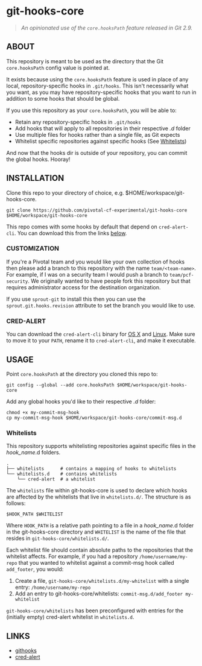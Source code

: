 # git-hooks-core

> *An opinionated use of the `core.hooksPath` feature released in Git 2.9.*

## ABOUT

This repository is meant to be used as the directory that the Git `core.hooksPath` config value is pointed at.

It exists because using the `core.hooksPath` feature is used in place of any local, repository-specific hooks in `.git/hooks`. This isn't necessarily what you want, as you may have repository-specific hooks that you want to run in addition to some hooks that should be global.

If you use this repository as your `core.hooksPath`, you will be able to:

* Retain any repository-specific hooks in `.git/hooks`
* Add hooks that will apply to all repositories in their respective *.d* folder
* Use multiple files for hooks rather than a single file, as Git expects
* Whitelist specific repositories against specific hooks (See [Whitelists](https://github.com/pivotal-cf-experimental/git-hooks-core#whitelists))

And now that the hooks dir is outside of your repository, you can commit the global hooks. Hooray!

## INSTALLATION

Clone this repo to your directory of choice, e.g. $HOME/workspace/git-hooks-core.

```
git clone https://github.com/pivotal-cf-experimental/git-hooks-core $HOME/workspace/git-hooks-core
```

This repo comes with some hooks by default that depend on `cred-alert-cli`. You can download this from the links [below](https://github.com/pivotal-cf-experimental/git-hooks-core/#cred-alert).

### CUSTOMIZATION

If you're a Pivotal team and you would like your own collection of hooks then
please add a branch to this repository with the name `team/<team-name>`. For example,
if I was on a security team I would push a branch to `team/pcf-security`. We originally
wanted to have people fork this repository but that requires administrator access
for the destination organization.

If you use `sprout-git` to install this then you can use the `sprout.git.hooks.revision`
attribute to set the branch you would like to use.

### CRED-ALERT

You can download the `cred-alert-cli` binary for [OS X][cred-alert-osx] and
[Linux][cred-alert-linux]. Make sure to move it to your `PATH`, rename it to
`cred-alert-cli`, and make it executable.

[cred-alert-osx]: https://s3.amazonaws.com/cred-alert/cli/current-release/cred-alert-cli_darwin
[cred-alert-linux]: https://s3.amazonaws.com/cred-alert/cli/current-release/cred-alert-cli_linux

## USAGE

Point `core.hooksPath` at the directory you cloned this repo to:

```
git config --global --add core.hooksPath $HOME/workspace/git-hooks-core
```

Add any global hooks you'd like to their respective *.d* folder:

```
chmod +x my-commit-msg-hook
cp my-commit-msg-hook $HOME/workspace/git-hooks-core/commit-msg.d
```

### Whitelists

This repository supports whitelisting repositories against specific files in
the *hook_name*.d folders.

```
.
├── whitelists      # contains a mapping of hooks to whitelists
└── whitelists.d    # contains whitelists
    └── cred-alert  # a whitelist
```

The `whitelists` file within git-hooks-core is used to declare which hooks are
affected by the whitelists that live in `whitelists.d/`. The structure is as
follows:

```
$HOOK_PATH $WHITELIST
```

Where `HOOK_PATH` is a relative path pointing to a file in a *hook_name*.d
folder in the git-hooks-core directory and `WHITELIST` is the name of the file
that resides in `git-hooks-core/whitelists.d/`.

Each whitelist file should contain absolute paths to the repositories that the
whitelist affects. For example, if you had a repository
`/home/username/my-repo` that you wanted to whitelist against a commit-msg hook
called `add_footer`, you would:

1. Create a file, `git-hooks-core/whitelists.d/my-whitelist` with a single entry: `/home/username/my-repo`
1. Add an entry to git-hooks-core/whitelists: `commit-msg.d/add_footer my-whitelist`

`git-hooks-core/whitelists` has been preconfigured with entries for the
(initially empty) cred-alert whitelist in `whitelists.d`.

## LINKS

* [githooks](https://git-scm.com/docs/githooks)
* [cred-alert](https://github.com/pivotal-cf/cred-alert)
